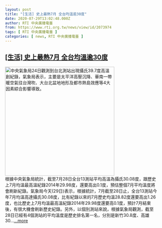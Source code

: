 ```yaml
---
layout: post
title: "[生活] 史上最熱7月 全台均溫逾30度"
date: 2020-07-29T13:02:48.000Z
author: RTI 中央廣播電臺
from: https://www.rti.org.tw/news/view/id/2073974
tags: [ RTI 中央廣播電臺 ]
categories: [ news, RTI 中央廣播電臺 ]
---
```

<!--1596027768000-->
[[生活] 史上最熱7月 全台均溫逾30度](https://www.rti.org.tw/news/view/id/2073974)
------

<div>
<img src="https://static.rti.org.tw/assets/thumbnails/2020/07/24/20200724000091M.jpg" width="360" alt="中央氣象局24日觀測到台北測站出現攝氏39.7度高溫創紀錄，氣象局表示，主要是太平洋高壓沉降、華南一帶暖空氣往台灣吹、大台北盆地地形及都市熱島效應等4大因素綜合影響導致。" title="中央氣象局24日觀測到台北測站出現攝氏39.7度高溫創紀錄，氣象局表示，主要是太平洋高壓沉降、華南一帶暖空氣往台灣吹、大台北盆地地形及都市熱島效應等4大因素綜合影響導致。"><br>根據中央氣象局統計，截至7月28日全台13測站平均高溫為攝氏30.08度，跟歷史上7月均溫最高溫紀錄2014年29.98度，還要高出0.1度，預估整個7月平均溫度將會刷新紀錄。氣象局今天(29日)表示，根據統計，7月截至28日止，全台13測站今年7月均溫高達攝氏30.08度，比有紀錄以來的7月歷史均溫28.82度還要高出1.26度，也比歷史上7月均溫最高溫紀錄2014年29.98度還要高0.1度，預計7月結束後，有很大機會刷新歷史紀錄。另外，以個別測站來說，根據氣象局觀測，截至28日已經有4個測站的平均溫度是歷史排名第一名，分別是新竹30.8度、高雄30...<a target="_blank" href="https://www.rti.org.tw/news/view/id/2073974">...more</a>
</div>

